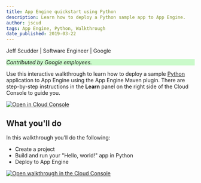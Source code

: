 ```yaml
---
title: App Engine quickstart using Python
description: Learn how to deploy a Python sample app to App Engine.
author: jscud
tags: App Engine, Python, Walkthrough
date_published: 2019-03-22
---
```


Jeff Scudder | Software Engineer | Google

<p style="background-color:#CAFACA;"><i>Contributed by Google employees.</i></p>

Use this interactive walkthrough to learn how to deploy a sample [Python][python] application to App Engine using the App Engine Maven plugin. There are 
step-by-step instructions in the **Learn** panel on the right side of the Cloud 
Console to guide you.

[![Open in Cloud Console](https://walkthroughs.googleusercontent.com/tutorial/resources/open-in-console-button.svg)](https://console.cloud.google.com/getting-started?walkthrough_tutorial_id=python_gae_quickstart)

## What you'll do

In this walkthrough you’ll do the following:

* Create a project
* Build and run your "Hello, world!" app in Python
* Deploy to App Engine

[![Open walkthrough in the Cloud Console](https://storage.googleapis.com/gcp-community/tutorials/python_gae_quickstart/tutorial.png)](https://console.cloud.google.com/getting-started?walkthrough_tutorial_id=python_gae_quickstart)

[python]: https://www.python.org/